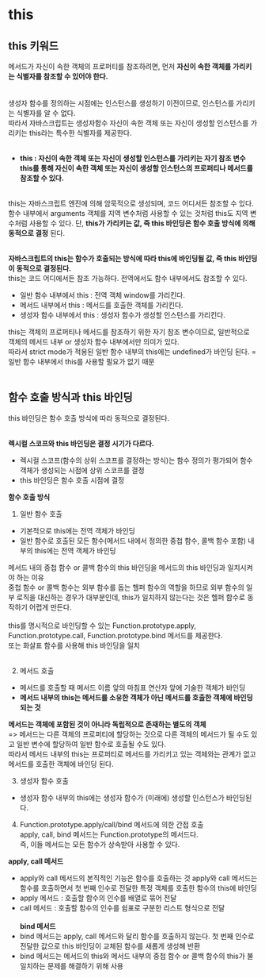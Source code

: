 # this

## this 키워드

메서드가 자신이 속한 객체의 프로퍼티를 참조하려면, 먼저 **자신이 속한 객체를 가리키는 식별자를 참조할 수 있어야 한다.**<br>
<br>
<br>
생성자 함수를 정의하는 시점에는 인스턴스를 생성하기 이전이므로, 인스턴스를 가리키는 식별자를 알 수 없다.<br>
따라서 자바스크립트는 생성자함수 자신이 속한 객체 또는 자신이 생성할 인스턴스를 가리키는 this라는 특수한 식별자를 제공한다.<br>
<br>

- **this : 자신이 속한 객체 또는 자신이 생성할 인스턴스를 가리키는 자기 참조 변수**
  **this를 통해 자신이 속한 객체 또는 자신이 생성할 인스턴스의 프로퍼티나 메서드를 참조할 수 있다.**<br>
  <br>

this는 자바스크립트 엔진에 의해 암묵적으로 생성되며, 코드 어디서든 참조할 수 있다.<br>
함수 내부에서 arguments 객체를 지역 변수처럼 사용할 수 있는 것처럼 this도 지역 변수처럼 사용할 수 있다. 단, **this가 가리키는 값, 즉 this 바인딩은 함수 호출 방식에 의해 동적으로 결정** 된다.
<br>
<br>

**자바스크립트의 this는 함수가 호출되는 방식에 따라 this에 바인딩될 값, 즉 this 바인딩이 동적으로 결정된다.**<br>
this는 코드 어디에서든 참조 가능하다. 전역에서도 함수 내부에서도 참조할 수 있다.<br>

- 일반 함수 내부에서 this : 전역 객체 window를 가리킨다.
- 메서드 내부에서 this : 메서드를 호출한 객체를 가리킨다.
- 생성자 함수 내부에서 this : 생성자 함수가 생성할 인스턴스를 가리킨다.
  <br>

this는 객체의 프로퍼티나 메서드를 참조하기 위한 자기 참조 변수이므로, 일반적으로 객체의 메서드 내부 or 생성자 함수 내부에서만 의미가 있다.<br>
따라서 strict mode가 적용된 일반 함수 내부의 this에는 undefined가 바인딩 된다. = 일반 함수 내부에서 this를 사용할 필요가 없기 때문<br>
<br>

## 함수 호출 방식과 this 바인딩

this 바인딩은 함수 호출 방식에 따라 동적으로 결정된다.<br>
<br>

**렉시컬 스코프와 this 바인딩은 결정 시기가 다르다.**<br>

- 렉시컬 스코프(함수의 상위 스코프를 결정하는 방식)는 함수 정의가 평가되어 함수 객체가 생성되는 시점에 상위 스코프를 결정
- this 바인딩은 함수 호출 시점에 결정
  <br>

**함수 호출 방식**

1. 일반 함수 호출<br>

- 기본적으로 this에는 전역 객체가 바인딩
- 일반 함수로 호출된 모든 함수(메서드 내에서 정의한 중첩 함수, 콜백 함수 포함) 내부의 this에는 전역 객체가 바인딩
  <br>

메서드 내의 중첩 함수 or 콜백 함수의 this 바인딩을 메서드의 this 바인딩과 일치시켜야 하는 이유<br>
중첩 함수 or 콜백 함수는 외부 함수를 돕는 헬퍼 함수의 역할을 하므로 외부 함수의 일부 로직을 대신하는 경우가 대부분인데, this가 일치하지 않는다는 것은 헬퍼 함수로 동작하기 어렵게 만든다.<br>
<br>
this를 명시적으로 바인딩할 수 있는 Function.prototype.apply, Function.prototype.call, Function.prototype.bind 메서드를 제공한다.<br>
또는 화살표 함수를 사용해 this 바인딩을 일치<br>
<br>

2. 메서드 호출<br>

- 메서드를 호출할 때 메서드 이름 앞의 마침표 연산자 앞에 기술한 객체가 바인딩<br>
- **메서드 내부의 this는 메서드를 소유한 객체가 아닌 메서드를 호출한 객체에 바인딩 되는 것**
  <br>

**메서드는 객체에 포함된 것이 아니라 독립적으로 존재하는 별도의 객체**
<br>
=> 메서드는 다른 객체의 프로퍼티에 할당하는 것으로 다른 객체의 메서드가 될 수도 있고 일반 변수에 할당하여 일반 함수로 호출될 수도 있다.<br>
따라서 메서드 내부의 this는 프로퍼티로 메서드를 가리키고 있는 객체와는 관계가 없고 메서드를 호출한 객체에 바인딩 된다.<br>

3. 생성자 함수 호출<br>

- 생성자 함수 내부의 this에는 생성자 함수가 (미래에) 생성할 인스턴스가 바인딩된다.

4. Function.prototype.apply/call/bind 메서드에 의한 간접 호출<br>
   apply, call, bind 메서드는 Function.prototype의 메서드다.<br>
   즉, 이들 메서드는 모든 함수가 상속받아 사용할 수 있다.

**apply, call 메서드**

- apply와 call 메서드의 본직적인 기능은 함수를 호출하는 것
  apply와 call 메서드는 함수를 호출하면서 첫 번째 인수로 전달한 특정 객체를 호출한 함수의 this에 바인딩
  <br>
- apply 메서드 : 호출할 함수의 인수를 배열로 묶어 전달
- call 메서드 : 호출할 함수의 인수를 쉼표로 구분한 리스트 형식으로 전달
  <br>
  <br>
  **bind 메서드**
- bind 메서드는 apply, call 메서드와 달리 함수를 호출하지 않는다. 첫 번째 인수로 전달한 값으로 this 바인딩이 교체된 함수를 새롭게 생성해 반환
- bind 메서드는 메서드의 this와 메서드 내부의 중첩 함수 or 콜백 함수의 this가 불일치하는 문제를 해결하기 위해 사용<br>
